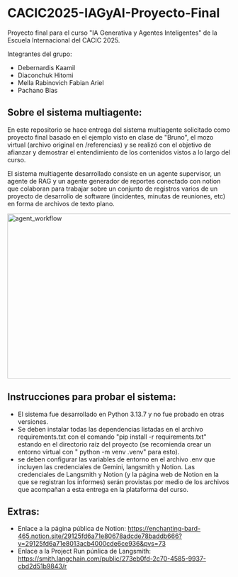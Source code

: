 # CACIC2025-IAGyAI-Proyecto-Final
Proyecto final para el curso "IA Generativa y Agentes Inteligentes" de la Escuela Internacional del CACIC 2025.

Integrantes del grupo:

- Debernardis Kaamil
- Diaconchuk Hitomi
- Mella Rabinovich Fabian Ariel
- Pachano Blas

## Sobre el sistema multiagente:

En este repositorio se hace entrega del sistema multiagente solicitado como proyecto final basado en el ejemplo visto en clase de "Bruno", el mozo virtual (archivo original en /referencias) y se realizó con el objetivo de afianzar y demostrar el entendimiento de los contenidos vistos a lo largo del curso.

El sistema multiagente desarrollado consiste en un agente supervisor, un agente de RAG y un agente generador de reportes conectado con notion que colaboran para trabajar sobre un conjunto de registros varios de un proyecto de desarrollo de software (incidentes, minutas de reuniones, etc) en forma de archivos de texto plano.

<img width="550" height="372" alt="agent_workflow" src="https://github.com/user-attachments/assets/f443b6ef-9086-416f-94bf-221c9c350651" />

## Instrucciones para probar el sistema:

 - El sistema fue desarrollado en Python 3.13.7 y no fue probado en otras versiones.
 - Se deben instalar todas las dependencias listadas en el archivo requirements.txt con el comando "pip install -r requirements.txt" estando en el directorio raíz del proyecto (se recomienda crear un entorno virtual con " python -m venv .venv" para esto).
 - se deben configurar las variables de entorno en el archivo .env que incluyen las credenciales de Gemini, langsmith y Notion. Las credenciales de Langsmith y Notion (y la página web de Notion en la que se registran los informes) serán provistas por medio de los archivos que acompañan a esta entrega en la plataforma del curso.

## Extras:
 - Enlace a la página pública de Notion: https://enchanting-bard-465.notion.site/29125fd6a71e80678adcde78baddb666?v=29125fd6a71e8013acb4000cde6ce936&pvs=73
 - Enlace a la Project Run púnlica de Langsmith: https://smith.langchain.com/public/273eb0fd-2c70-4585-9937-cbd2d51b9843/r
